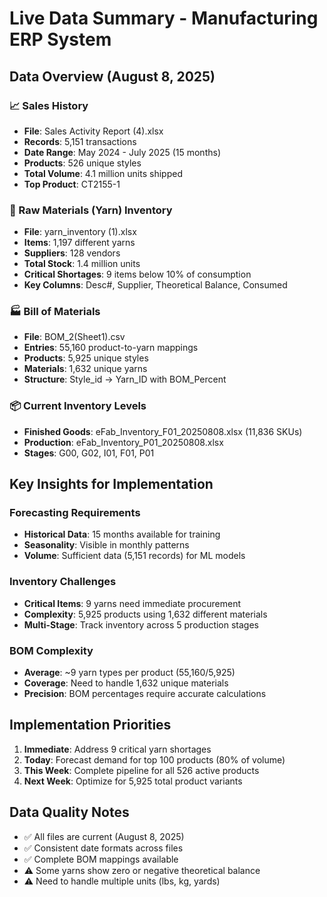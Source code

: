 # Live Data Summary - Manufacturing ERP System

## Data Overview (August 8, 2025)

### 📈 Sales History
- **File**: Sales Activity Report (4).xlsx
- **Records**: 5,151 transactions
- **Date Range**: May 2024 - July 2025 (15 months)
- **Products**: 526 unique styles
- **Total Volume**: 4.1 million units shipped
- **Top Product**: CT2155-1

### 🧵 Raw Materials (Yarn) Inventory
- **File**: yarn_inventory (1).xlsx
- **Items**: 1,197 different yarns
- **Suppliers**: 128 vendors
- **Total Stock**: 1.4 million units
- **Critical Shortages**: 9 items below 10% of consumption
- **Key Columns**: Desc#, Supplier, Theoretical Balance, Consumed

### 🏭 Bill of Materials
- **File**: BOM_2(Sheet1).csv
- **Entries**: 55,160 product-to-yarn mappings
- **Products**: 5,925 unique styles
- **Materials**: 1,632 unique yarns
- **Structure**: Style_id → Yarn_ID with BOM_Percent

### 📦 Current Inventory Levels
- **Finished Goods**: eFab_Inventory_F01_20250808.xlsx (11,836 SKUs)
- **Production**: eFab_Inventory_P01_20250808.xlsx
- **Stages**: G00, G02, I01, F01, P01

## Key Insights for Implementation

### Forecasting Requirements
- **Historical Data**: 15 months available for training
- **Seasonality**: Visible in monthly patterns
- **Volume**: Sufficient data (5,151 records) for ML models

### Inventory Challenges
- **Critical Items**: 9 yarns need immediate procurement
- **Complexity**: 5,925 products using 1,632 different materials
- **Multi-Stage**: Track inventory across 5 production stages

### BOM Complexity
- **Average**: ~9 yarn types per product (55,160/5,925)
- **Coverage**: Need to handle 1,632 unique materials
- **Precision**: BOM percentages require accurate calculations

## Implementation Priorities

1. **Immediate**: Address 9 critical yarn shortages
2. **Today**: Forecast demand for top 100 products (80% of volume)
3. **This Week**: Complete pipeline for all 526 active products
4. **Next Week**: Optimize for 5,925 total product variants

## Data Quality Notes
- ✅ All files are current (August 8, 2025)
- ✅ Consistent date formats across files
- ✅ Complete BOM mappings available
- ⚠️ Some yarns show zero or negative theoretical balance
- ⚠️ Need to handle multiple units (lbs, kg, yards)